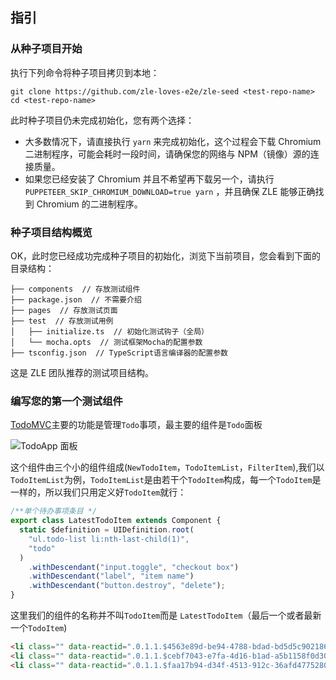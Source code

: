 ## 指引

### 从种子项目开始

执行下列命令将种子项目拷贝到本地：

```shell
git clone https://github.com/zle-loves-e2e/zle-seed <test-repo-name>
cd <test-repo-name>
```

此时种子项目仍未完成初始化，您有两个选择：

* 大多数情况下，请直接执行 `yarn` 来完成初始化，这个过程会下载 Chromium 二进制程序，可能会耗时一段时间，请确保您的网络与 NPM（镜像）源的连接质量。
* 如果您已经安装了 Chromium 并且不希望再下载另一个，请执行 `PUPPETEER_SKIP_CHROMIUM_DOWNLOAD=true yarn` ，并且确保 ZLE 能够正确找到 Chromium 的二进制程序。

### 种子项目结构概览

OK，此时您已经成功完成种子项目的初始化，浏览下当前项目，您会看到下面的目录结构：

```
├── components  // 存放测试组件
├── package.json  // 不需要介绍
├── pages  // 存放测试页面
├── test  // 存放测试用例
│   ├── initialize.ts  // 初始化测试钩子（全局）
│   └── mocha.opts  // 测试框架Mocha的配置参数
├── tsconfig.json  // TypeScript语言编译器的配置参数
```

这是 ZLE 团队推荐的测试项目结构。

### 编写您的第一个测试组件

[TodoMVC](http://todomvc.com/examples/)主要的功能是管理`Todo`事项，最主要的组件是`Todo`面板

![TodoApp 面板](https://github.com/zle-loves-e2e/zle/blob/feature/doc_cn/doc/images/todoApp.png)

这个组件由三个小的组件组成(`NewTodoItem`，`TodoItemList`，`FilterItem`),我们以`TodoItemList`为例，`TodoItemList`是由若干个`TodoItem`构成，每一个`TodoItem`是一样的，所以我们只用定义好`TodoItem`就行：

```ts
/**单个待办事项条目 */
export class LatestTodoItem extends Component {
  static $definition = UIDefinition.root(
    "ul.todo-list li:nth-last-child(1)",
    "todo"
  )
    .withDescendant("input.toggle", "checkout box")
    .withDescendant("label", "item name")
    .withDescendant("button.destroy", "delete");
}
```

这里我们的组件的名称并不叫`TodoItem`而是 `LatestTodoItem`（最后一个或者最新一个`TodoItem`)

```html
<li class="" data-reactid=".0.1.1.$4563e89d-be94-4788-bdad-bd5d5c902186">...</li>
<li class="" data-reactid=".0.1.1.$cebf7043-e7fa-4d16-b1ad-a5b1158f0d30">...</li>
<li class="" data-reactid=".0.1.1.$faa17b94-d34f-4513-912c-36afd4775280">...</li>
```
